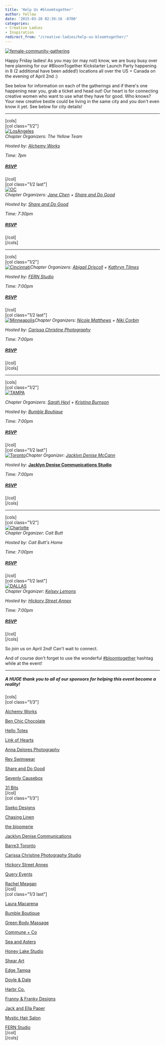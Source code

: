 ```yaml
---
title: 'Help Us #bloomtogether'
author: Yellow
date: '2015-03-20 02:39:16 -0700'
categories:
- Creative Ladies
- Inspiration
redirect_from: "/creative-ladies/help-us-bloomtogether/"
---
```


[![female-community-gathering](https://yellow-blog-images.imgix.net/2015/03/female-community-gathering.jpg)](https://yellow-blog-images.imgix.net/2015/03/female-community-gathering.jpg)

Happy Friday ladies! As you may (or may not) know, we are busy busy over here planning for our #BloomTogether Kickstarter Launch Party happening in 8 (2 additional have been added!) locations all over the US + Canada on the evening of April 2nd :)

See below for information on each of the gatherings and if there's one happening near you, grab a ticket and head out! Our heart is for connecting creative women who want to use what they have for good. Who knows? Your new creative bestie could be living in the same city and you don't even know it yet. See below for city details!

* * *

[cols]  
[col class="1/2"]  
[![LosAngeles](https://yellow-blog-images.imgix.net/2015/03/LosAngeles.jpg)](https://ti.to/yellowconference/bloom-together-la)  
_Chapter Organizers: The Yellow Team_

_Hosted by: [Alchemy Works](http://www.alchemyworks.us/)_

_Time: 7pm_

##### [RSVP](https://ti.to/yellowconference/bloom-together-la)

[/col]  
[col class="1/2 last"]  
[![OC](https://yellow-blog-images.imgix.net/2015/03/OC.jpg)](https://ti.to/yellowconference/bloom-together-oc)  
_Chapter Organizers: _[Jane Chen](https://instagram.com/pinkjaney/) + [Share and Do Good](http://www.shareanddogood.com/)__

_Hosted by: [Share and Do Good](http://www.shareanddogood.com/)_

_Time: 7:30pm_

##### [RSVP](https://ti.to/yellowconference/bloom-together-oc)

[/col]  
[/cols]

* * *

[cols]  
[col class="1/2"]  
[![Cincinnati](https://yellow-blog-images.imgix.net/2015/03/Cincinnati.jpg)](https://ti.to/yellowconference/bloom-together-cincinnati)_Chapter Organizers:_ _[Abigail Driscoll](http://www.ritesofasylum.com/) + [Kathryn Tilmes](https://instagram.com/kathryntilmes/)_

_Hosted by: [FERN Studio](http://www.fern-shop.com/)_

_Time:_ _7:00pm_

##### [RSVP](https://ti.to/yellowconference/bloom-together-cincinnati)

[/col]  
[col class="1/2 last"]  
[![Minneapolis](https://yellow-blog-images.imgix.net/2015/03/Minneapolis.jpg)](https://ti.to/yellowconference/bloom-together-minneapolis)_Chapter Organizers:_ _[Nicole Matthews](http://www.thebloomerie.com/) + [Niki Corbin](http://www.thebloomerie.com/)_

_Hosted by:_ _[Carissa Christine Photography](http://www.carissachristine.com/)_

_Time:_ _7:00pm_

##### [RSVP](https://ti.to/yellowconference/bloom-together-minneapolis)

[/col]  
[/cols]

* * *

[cols]  
[col class="1/2"]  
[![TAMPA](https://yellow-blog-images.imgix.net/2015/03/TAMPA.jpg)](https://ti.to/yellowconference/bloom-together-tampa)

_Chapter Organizers:_ _[Sarah Heyl](http://sarahheyl.com/) + [Kristina Burnson](https://instagram.com/kristinaburnson)_

_Hosted by:_ _[Bumble Boutique](http://www.bumbletampa.com/)_

_Time:_ _7:00pm_

##### [RSVP](https://ti.to/yellowconference/bloom-together-tampa)

[/col]  
[col class="1/2 last"]  
[![Toronto](https://yellow-blog-images.imgix.net/2015/03/Toronto.jpg)](https://ti.to/yellowconference/bloom-together-toronto)_Chapter Organizer:_ [_Jacklyn Denise McCann_](http://www.jacklyndenise.com/)

_Hosted by:_ __[Jacklyn Denise Communications Studio](http://www.jacklyndenise.com/)__

_Time:_ _7:00pm_

##### [RSVP](https://ti.to/yellowconference/bloom-together-toronto)

[/col]  
[/cols]

* * *

[cols]  
[col class="1/2"]  
[![Charlotte](https://yellow-blog-images.imgix.net/2015/03/Charlotte.jpg)](https://ti.to/yellowconference/bloom-together-charlotte)  
_Chapter Organizer:_ _Cait Butt_

_Hosted by:_ _Cait Butt's Home_

_Time:_ _7:00pm_

##### [RSVP](https://ti.to/yellowconference/bloom-together-charlotte)

[/col]  
[col class="1/2 last"]  
[![DALLAS](https://yellow-blog-images.imgix.net/2015/03/DALLAS.jpg)](https://ti.to/yellowconference/bloom-together-Dallas)  
_Chapter Organizer:_ _[Kelsey Lemons](http://sheinthemaking.blogspot.com/)_

_Hosted by:_ [_Hickory Street Annex_](http://www.hickorystreetannex.com/)

_Time:_ _7:00pm_

##### [RSVP](https://ti.to/yellowconference/bloom-together-Dallas)

[/col]  
[/cols]

So join us on April 2nd! Can't wait to connect.

And of course don't forget to use the wonderful [#bloomtogether](https://instagram.com/explore/tags/bloomtogether/) hashtag while at the event!

* * *

##### **A HUGE thank you to all of our sponsors for helping this event become a reality!**

[cols]  
[col class="1/3"]

[Alchemy Works](http://www.alchemyworks.us/)

[Ben Chic Chocolate](http://www.benchic.com/)

[Hello Totes](http://hellototes.storenvy.com/)

[Link of Hearts](http://www.linkofhearts.com/)

[Anna Delores Photography](http://www.annadelores.com/)

[Rey Swimwear](reyswimwear.com)

[Share and Do Good](http://www.shareanddogood.com/)

[Sevenly Causebox](https://causebox.sevenly.org/)

[31 Bits](http://31bits.com/)  
[/col]  
[col class="1/3"]

[Sseko Designs](http://ssekodesigns.com/)

[Chasing Linen](http://chasinglinen.com/)

[the bloomerie](http://www.thebloomerie.com/)

[Jacklyn Denise Communications](https://instagram.com/jacklyndeniseco/)

[Barre3 Toronto](https://instagram.com/barre3toronto/)

[Carissa Christine Photography Studio](http://www.carissachristine.com/)

[Hickory Street Annex](http://www.hickorystreetannex.com/)

[Query Events](http://queryevents.com/)

[Rachel Meagan](http://rachelmeaganphotography.com/)  
[/col]  
[col class="1/3 last"]

[Laura Macarena](http://www.lauramacarena.com/)

[Bumble Boutique](http://facebook.com/bumbletampa)

[Green Body Massage](http://www.greenbodymassage.com/)

[Commune + Co](http://communeandco.com/)

[Sea and Asters](https://www.facebook.com/Sea.Asters)

[Honey Lake Studio](honeylakestudio.bigcartel.com)

[Shear Art](http://shearart.com)

[Edge Tampa](http://edgesalontampa.com)

[Doyle & Dale](http://doyleanddale.com)

[Harbr Co.](http://harbr.co)

[Franny & Franky Designs](https://www.facebook.com/frannyandfranky)

[Jack and Ella Paper](http://jackandellapaper.com)

[Mystic Hair Salon](http://mystichair.com)

[FERN Studio](http://www.fern-shop.com/)  
[/col]  
[/cols]
